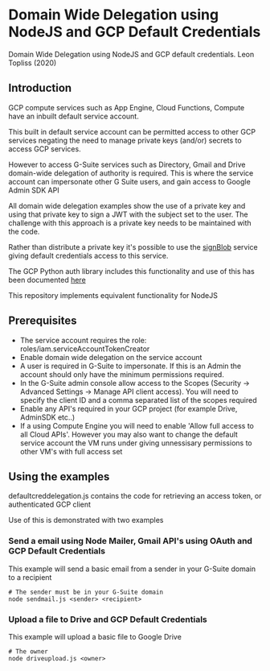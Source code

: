 # Domain Wide Delegation using NodeJS and GCP Default Credentials

Domain Wide Delegation using NodeJS and GCP default credentials. Leon Topliss (2020)

## Introduction

GCP compute services such as App Engine, Cloud Functions, Compute have an inbuilt default service account.

This built in default service account can be permitted access to other GCP services negating the need to manage private keys (and/or) secrets to access GCP services.

However to access G-Suite services such as Directory, Gmail and Drive domain-wide delegation of authority is required. This is where the service account can impersonate other G Suite users, and gain access to Google Admin SDK API

All domain wide delegation examples show the use of a private key and using that private key to sign a JWT with the subject set to the user. The challenge with this approach is a private key needs to be maintained with the code.

Rather than distribute a private key it's possible to use the [signBlob](https://cloud.google.com/iam/docs/reference/rest/v1/projects.serviceAccounts/signBlob) service giving default credentials access to this service.

The GCP Python auth library includes this functionality and use of this has been documented [here](https://github.com/GoogleCloudPlatform/professional-services/tree/master/examples/gce-to-adminsdk)

This repository implements equivalent functionality for NodeJS

## Prerequisites

* The service account requires the role: roles/iam.serviceAccountTokenCreator
* Enable domain wide delegation on the service account
* A user is required in G-Suite to impersonate. If this is an Admin the account should only have the minimum permissions required.
* In the G-Suite admin console allow access to the Scopes (Security -> Advanced Settings -> Manage API client access). You will need to specify the client ID and a comma separated list of the scopes required
* Enable any API's required in your GCP project (for example Drive, AdminSDK etc..)
* If a using Compute Engine you will need to enable 'Allow full access to all Cloud APIs'. However you may also want to change the default service account the VM runs under giving unnessisary permissions to other VM's with full access set

## Using the examples

defaultcreddelegation.js contains the code for retrieving an access token, or authenticated GCP client

Use of this is demonstrated with two examples

### Send a email using Node Mailer, Gmail API's using OAuth and GCP Default Credentials

This example will send a basic email from a sender in your G-Suite domain to a recipient

``` 
# The sender must be in your G-Suite domain
node sendmail.js <sender> <recipient>
```

### Upload a file to Drive and GCP Default Credentials

This example will upload a basic file to Google Drive

``` 
# The owner
node driveupload.js <owner> 
```
